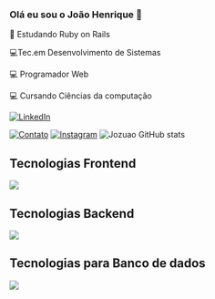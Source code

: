 
### Olá eu sou o João Henrique 👋

🌱 Estudando Ruby on Rails 

💻Tec.em Desenvolvimento de Sistemas

💻 Programador Web

💻 Cursando Ciências da computação

<a href="https://www.linkedin.com/in/joão-henrique-da-silva-moura-615787275/" rel="nofollow"><img src="https://camo.githubusercontent.com/8c0692475a5bfc1d9e7361074bdb648e567cae7b5b40ffd32adae31180b0d7b6/68747470733a2f2f696d672e736869656c64732e696f2f62616467652f4c696e6b6564496e2d3030373742353f7374796c653d666f722d7468652d6261646765266c6f676f3d6c696e6b6564696e266c6f676f436f6c6f723d7768697465" alt="LinkedIn" data-canonical-src="https://img.shields.io/badge/LinkedIn-0077B5?style=for-the-badge&amp;logo=linkedin&amp;logoColor=white" style="max-width: 100%;"></a>

[![Contato](https://img.shields.io/badge/Gmail-D14836?style=for-the-badge&logo=gmail&logoColor=white)](joaosilvamoura0t@gmail.com)
[![Instagram](https://img.shields.io/badge/Instagram-E4405F?style=for-the-badge&logo=instagram&logoColor=white)](www.instagram.com/onlyj.uao/)
![Jozuao GitHub stats](https://github-readme-stats.vercel.app/api?username=Jozuao&show_icons=true&theme=dracula)

## Tecnologias Frontend
<p>
  <a href="https://skillicons.dev">
    <img src="https://skillicons.dev/icons?i=js,html,css,react" />
  </a>
</p>

## Tecnologias Backend
<p>
  <a href="https://skillincon.dev">
    <img src="https://skillicons.dev/icons?i=js,ruby,rails,nodejs,python"/>
  </a>
</p>

## Tecnologias para Banco de dados
<p>
  <a href="https://skillincons.dev">
    <img src="https://skillicons.dev/icons?i=sqlite"/>
  </a>
</p>
